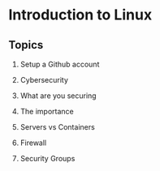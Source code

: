 # Introduction to Linux

## Topics
1. Setup a Github account

1. Cybersecurity
  1. What are you securing
  2. The importance
  3. Servers vs Containers
  4. Firewall
  5. Security Groups
